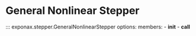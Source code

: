 # General Nonlinear Stepper

::: exponax.stepper.GeneralNonlinearStepper
    options:
        members:
            - __init__
            - __call__
